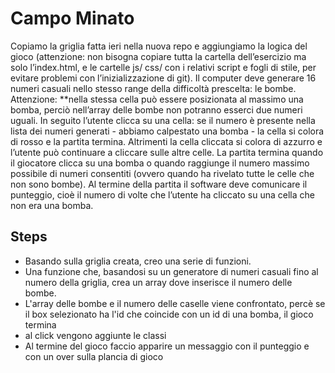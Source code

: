 Campo Minato
===

Copiamo la griglia fatta ieri nella nuova repo e aggiungiamo la logica del gioco (attenzione: non bisogna copiare tutta la cartella dell’esercizio ma solo l’index.html, e le cartelle js/ css/ con i relativi script e fogli di stile, per evitare problemi con l’inizializzazione di git).
Il computer deve generare 16 numeri casuali nello stesso range della difficoltà prescelta: le bombe. Attenzione: **nella stessa cella può essere posizionata al massimo una bomba, perciò nell’array delle bombe non potranno esserci due numeri uguali.
In seguito l’utente clicca su una cella: se il numero è presente nella lista dei numeri generati - abbiamo calpestato una bomba - la cella si colora di rosso e la partita termina. Altrimenti la cella cliccata si colora di azzurro e l’utente può continuare a cliccare sulle altre celle.
La partita termina quando il giocatore clicca su una bomba o quando raggiunge il numero massimo possibile di numeri consentiti (ovvero quando ha rivelato tutte le celle che non sono bombe).
Al termine della partita il software deve comunicare il punteggio, cioè il numero di volte che l’utente ha cliccato su una cella che non era una bomba.

## Steps
- Basando sulla griglia creata, creo una serie di funzioni.
- Una funzione che, basandosi su un generatore di numeri casuali fino al numero della griglia, crea un array dove inserisce il numero delle bombe.
- L'array delle bombe e il numero delle caselle viene confrontato, percè se il box selezionato ha l'id che coincide con un id di una bomba, il gioco termina
- al click vengono aggiunte le classi
- Al termine del gioco faccio apparire un messaggio con il punteggio e con un over sulla plancia di gioco




